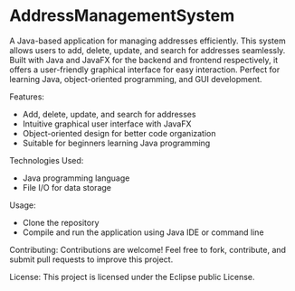 # AddressManagementSystem

A Java-based application for managing addresses efficiently. This system allows users to add, delete, update, and search for addresses seamlessly. Built with Java and JavaFX for the backend and frontend respectively, it offers a user-friendly graphical interface for easy interaction. Perfect for learning Java, object-oriented programming, and GUI development.

Features:
* Add, delete, update, and search for addresses
* Intuitive graphical user interface with JavaFX
* Object-oriented design for better code organization
* Suitable for beginners learning Java programming

Technologies Used:
* Java programming language
* File I/O for data storage

Usage:
* Clone the repository
* Compile and run the application using Java IDE or command line

Contributing:
  Contributions are welcome! Feel free to fork, contribute, and submit pull requests to improve this project.

License:
  This project is licensed under the Eclipse public License.
